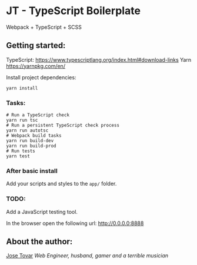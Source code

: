 # JT - TypeScript Boilerplate
Webpack + TypeScript + SCSS

## Getting started:
TypeScript: https://www.typescriptlang.org/index.html#download-links
Yarn https://yarnpkg.com/en/

Install project dependencies:
```shell
yarn install
```

### Tasks:
```shell
# Run a TypeScript check
yarn run tsc 
# Run a persistent TypeScript check process
yarn run autotsc
# Webpack build tasks
yarn run build-dev
yarn run build-prod
# Run tests
yarn test
```

### After basic install
Add your scripts and styles to the `app/` folder.

### TODO:
Add a JavaScript testing tool.

In the browser open the following url: http://0.0.0.0:8888

## About the author:
[Jose Tovar](http://tmjoseantonio.com)
*Web Engineer, husband, gamer and a terrible musician*
